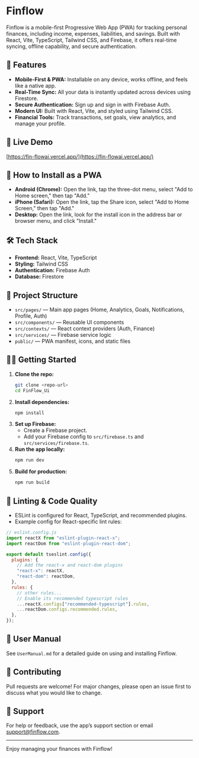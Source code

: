 # Finflow

Finflow is a mobile-first Progressive Web App (PWA) for tracking personal finances, including income, expenses, liabilities, and savings. Built with React, Vite, TypeScript, Tailwind CSS, and Firebase, it offers real-time syncing, offline capability, and secure authentication.

## 🚀 Features

- **Mobile-First & PWA:** Installable on any device, works offline, and feels like a native app.
- **Real-Time Sync:** All your data is instantly updated across devices using Firestore.
- **Secure Authentication:** Sign up and sign in with Firebase Auth.
- **Modern UI:** Built with React, Vite, and styled using Tailwind CSS.
- **Financial Tools:** Track transactions, set goals, view analytics, and manage your profile.

## 🔗 Live Demo

[https://fin-flowai.vercel.app/](https://fin-flowai.vercel.app/)

## 📱 How to Install as a PWA

- **Android (Chrome):** Open the link, tap the three-dot menu, select "Add to Home screen," then tap "Add."
- **iPhone (Safari):** Open the link, tap the Share icon, select "Add to Home Screen," then tap "Add."
- **Desktop:** Open the link, look for the install icon in the address bar or browser menu, and click "Install."

## 🛠️ Tech Stack

- **Frontend:** React, Vite, TypeScript
- **Styling:** Tailwind CSS
- **Authentication:** Firebase Auth
- **Database:** Firestore

## 📁 Project Structure

- `src/pages/` — Main app pages (Home, Analytics, Goals, Notifications, Profile, Auth)
- `src/components/` — Reusable UI components
- `src/contexts/` — React context providers (Auth, Finance)
- `src/services/` — Firebase service logic
- `public/` — PWA manifest, icons, and static files

## 🧑‍💻 Getting Started

1. **Clone the repo:**
   ```sh
   git clone <repo-url>
   cd FinFlow_Ui
   ```
2. **Install dependencies:**
   ```sh
   npm install
   ```
3. **Set up Firebase:**
   - Create a Firebase project.
   - Add your Firebase config to `src/firebase.ts` and `src/services/firebase.ts`.
4. **Run the app locally:**
   ```sh
   npm run dev
   ```
5. **Build for production:**
   ```sh
   npm run build
   ```

## 🧩 Linting & Code Quality

- ESLint is configured for React, TypeScript, and recommended plugins.
- Example config for React-specific lint rules:

```js
// eslint.config.js
import reactX from "eslint-plugin-react-x";
import reactDom from "eslint-plugin-react-dom";

export default tseslint.config({
  plugins: {
    // Add the react-x and react-dom plugins
    "react-x": reactX,
    "react-dom": reactDom,
  },
  rules: {
    // other rules...
    // Enable its recommended typescript rules
    ...reactX.configs["recommended-typescript"].rules,
    ...reactDom.configs.recommended.rules,
  },
});
```

## 📝 User Manual

See `UserManual.md` for a detailed guide on using and installing Finflow.

## 🤝 Contributing

Pull requests are welcome! For major changes, please open an issue first to discuss what you would like to change.

## 📧 Support

For help or feedback, use the app’s support section or email support@finflow.com.

---

Enjoy managing your finances with Finflow!
